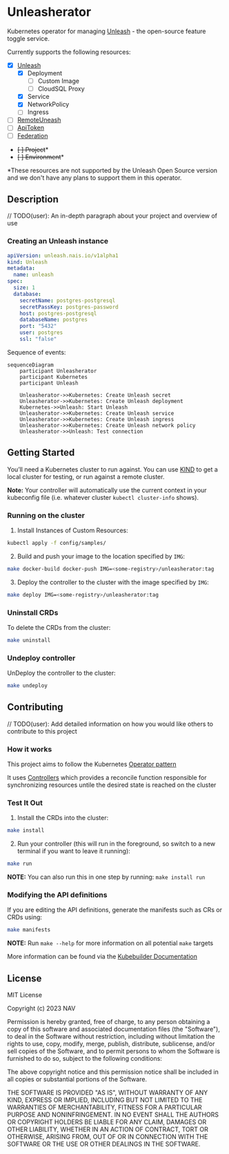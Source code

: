 # Unleasherator

Kubernetes operator for managing [Unleash](https://getunleash.io) - the open-source feature toggle service.

Currently supports the following resources:

- [x] [Unleash](./docs/unleash.md)
  - [x] Deployment
    - [ ] Custom Image
    - [ ] CloudSQL Proxy
  - [x] Service
  - [x] NetworkPolicy
  - [ ] Ingress
- [ ] [RemoteUneash](./docs/remoteunleash.md)
- [ ] [ApiToken](./docs/apitoken.md)
- [ ] [Federation](./docs/federation.md)
- ~~[ ] Project~~*
- ~~[ ] Environment~~*

*These resources are not supported by the Unleash Open Source version and we don't have any plans to support them in this operator.

## Description

// TODO(user): An in-depth paragraph about your project and overview of use

### Creating an Unleash instance

```yaml
apiVersion: unleash.nais.io/v1alpha1
kind: Unleash
metadata:
  name: unleash
spec:
  size: 1
  database:
    secretName: postgres-postgresql
    secretPassKey: postgres-password
    host: postgres-postgresql
    databaseName: postgres
    port: "5432"
    user: postgres
    ssl: "false"
```

Sequence of events:

```mermaid
sequenceDiagram
    participant Unleasherator
    participant Kubernetes
    participant Unleash

    Unleasherator->>Kubernetes: Create Unleash secret
    Unleasherator->>Kubernetes: Create Unleash deployment
    Kubernetes->>Unleash: Start Unleash
    Unleasherator->>Kubernetes: Create Unleash service
    Unleasherator->>Kubernetes: Create Unleash ingress
    Unleasherator->>Kubernetes: Create Unleash network policy
    Unleasherator->>Unleash: Test connection

```

## Getting Started

You’ll need a Kubernetes cluster to run against. You can use [KIND](https://sigs.k8s.io/kind) to get a local cluster for testing, or run against a remote cluster.

**Note:** Your controller will automatically use the current context in your kubeconfig file (i.e. whatever cluster `kubectl cluster-info` shows).

### Running on the cluster

1. Install Instances of Custom Resources:

```sh
kubectl apply -f config/samples/
```

2. Build and push your image to the location specified by `IMG`:

```sh
make docker-build docker-push IMG=<some-registry>/unleasherator:tag
```

3. Deploy the controller to the cluster with the image specified by `IMG`:

```sh
make deploy IMG=<some-registry>/unleasherator:tag
```

### Uninstall CRDs

To delete the CRDs from the cluster:

```sh
make uninstall
```

### Undeploy controller

UnDeploy the controller to the cluster:

```sh
make undeploy
```

## Contributing

// TODO(user): Add detailed information on how you would like others to contribute to this project

### How it works

This project aims to follow the Kubernetes [Operator pattern](https://kubernetes.io/docs/concepts/extend-kubernetes/operator/)

It uses [Controllers](https://kubernetes.io/docs/concepts/architecture/controller/)
which provides a reconcile function responsible for synchronizing resources untile the desired state is reached on the cluster

### Test It Out

1. Install the CRDs into the cluster:

```sh
make install
```

2. Run your controller (this will run in the foreground, so switch to a new terminal if you want to leave it running):

```sh
make run
```

**NOTE:** You can also run this in one step by running: `make install run`

### Modifying the API definitions

If you are editing the API definitions, generate the manifests such as CRs or CRDs using:

```sh
make manifests
```

**NOTE:** Run `make --help` for more information on all potential `make` targets

More information can be found via the [Kubebuilder Documentation](https://book.kubebuilder.io/introduction.html)

## License

MIT License

Copyright (c) 2023 NAV

Permission is hereby granted, free of charge, to any person obtaining a copy
of this software and associated documentation files (the "Software"), to deal
in the Software without restriction, including without limitation the rights
to use, copy, modify, merge, publish, distribute, sublicense, and/or sell
copies of the Software, and to permit persons to whom the Software is
furnished to do so, subject to the following conditions:

The above copyright notice and this permission notice shall be included in all
copies or substantial portions of the Software.

THE SOFTWARE IS PROVIDED "AS IS", WITHOUT WARRANTY OF ANY KIND, EXPRESS OR
IMPLIED, INCLUDING BUT NOT LIMITED TO THE WARRANTIES OF MERCHANTABILITY,
FITNESS FOR A PARTICULAR PURPOSE AND NONINFRINGEMENT. IN NO EVENT SHALL THE
AUTHORS OR COPYRIGHT HOLDERS BE LIABLE FOR ANY CLAIM, DAMAGES OR OTHER
LIABILITY, WHETHER IN AN ACTION OF CONTRACT, TORT OR OTHERWISE, ARISING FROM,
OUT OF OR IN CONNECTION WITH THE SOFTWARE OR THE USE OR OTHER DEALINGS IN THE
SOFTWARE.
